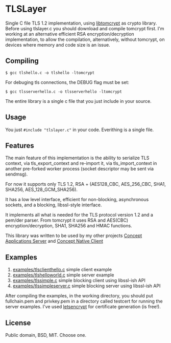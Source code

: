 # TLSLayer

Single C file TLS 1.2 implementation, using [libtomcrypt](https://github.com/libtom/libtomcrypt "libtomcrypt")  as crypto library. Before using tlslayer.c you should download and compile tomcrypt first. I'm working at an alternative efficient RSA encryption/decryption implementation, to allow the compilation, alternatively, without tomcrypt, on devices where memory and code size is an issue.

Compiling
----------

`$ gcc tlshello.c -o tlshello -ltomcrypt`  

For debuging tls connections, the DEBUG flag must be set:

`$ gcc tlsserverhello.c -o tlsserverhello -ltomcrypt`  


The entire library is a single c file that you just include in your source.

Usage
----------

You just 
`#include "tlslayer.c"`
in your code. Everithing is a single file.

Features
----------

The main feature of this implementation is the ability to serialize TLS context, via tls_export_context and re-import it, via tls_import_context in another pre-forked worker process (socket descriptor may be sent via sendmsg).

For now it supports only TLS 1.2, RSA + (AES128_CBC, AES_256_CBC, SHA1, SHA256, AES_128_GCM_SHA256). 

It has a low level interface, efficient for non-blocking, asynchronous sockets, and a blocking, libssl-style interface.

It implements all what is needed for the TLS protocol version 1.2 and a pem/der parser. From tomcrypt it uses RSA and AES(CBC) encryption/decryption, SHA1, SHA256 and HMAC functions.

This library was written to be used by my other projects [Concept Applications Server](https://github.com/Devronium/ConceptApplicationServer "Concept Application Server") and [Concept Native Client](https://github.com/Devronium/ConceptClientQT "Concept Client QT")

Examples
----------
1. [examples/tlsclienthello.c](https://github.com/eduardsui/tlslayer/blob/master/examples/tlsclienthello.c) simple client example
2. [examples/tlshelloworld.c](https://github.com/eduardsui/tlslayer/blob/master/examples/tlshelloworld.c) simple server example
3. [examples/tlssimple.c](https://github.com/eduardsui/tlslayer/blob/master/examples/tlssimple.c) simple blocking client using libssl-ish API
4. [examples/tlssimpleserver.c](https://github.com/eduardsui/tlslayer/blob/master/examples/tlssimpleserver.c) simple blocking server using libssl-ish API

After compiling the examples, in the working directory, you should put fullchain.pem and privkey.pem in a directory called testcert for running the server examples. I've used [letsencrypt](https://github.com/letsencrypt/letsencrypt) for certificate generation (is free!).

License
----------
Public domain, BSD, MIT. Choose one.
